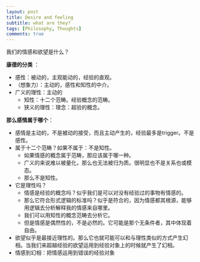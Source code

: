 ```yaml
---
layout: post
title: Desire and feeling
subtitle: what are they?
tags: [Philosophy, Thoughts]
comments: true
---
```


我们的情感和欲望是什么？


**康德的分类** ：

* 感性：被动的，主观能动的，经验的直观。
* （想象力）：主动的，感性和知性的中介。
* 广义的理性：主动的
    * 知性：十二个范畴。经验概念的范畴。
    * 狭义的理性：理念：超验的概念。

**那么感情属于哪个**：

* 感情是主动的，不是被动的接受，而且主动产生的，经验最多是trigger。不是感性。
* 属于十二个范畴？如果不属于：不是知性。
    * 如果情感的概念属于范畴，那应该属于哪一种。
    * 广义的来说难以被量化，那么也无法被归为质。很明显也不是关系也或模态。
    * 那么不是知性。
* 它是理性吗？
    * 情感是经验的概念吗？似乎我们是可以对没有经验过的事物有情感的。
    * 那么它符合形式逻辑的标准吗？似乎是符合的，因为情感都其根源，能够用逻辑去分析解释我的情感来自哪里。
    * 我们可以用知性的概念范畴去分析它。
    * 但是情感是偶然性的，不是必然的。它可能是那个无条件者，其中体现着自由。
* 欲望似乎是最接近理性的。那么它也就可能可以和与理性类似的方式产生幻相。当我们来超越经验的欲望运用到经验对象上的时候就产生了幻相。
* 情感到幻相：把情感运用到错误的经验对象

